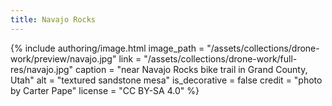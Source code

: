 ```yaml
---
title: Navajo Rocks
---
```


{% include authoring/image.html
    image_path = "/assets/collections/drone-work/preview/navajo.jpg"
    link = "/assets/collections/drone-work/full-res/navajo.jpg"
    caption = "near Navajo Rocks bike trail in Grand County, Utah"
    alt = "textured sandstone mesa"
    is_decorative = false
    credit = "photo by Carter Pape"
    license = "CC BY-SA 4.0"
%}

